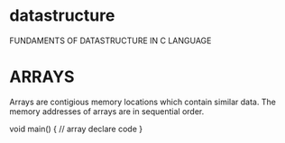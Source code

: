 # datastructure
FUNDAMENTS OF DATASTRUCTURE IN C LANGUAGE


 # ARRAYS

Arrays are contigious memory locations which contain similar data. The memory addresses of arrays are in sequential order.

void main()
{
// array declare code
}

